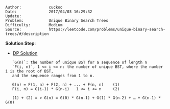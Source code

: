 
    Author:            cuckoo
    Date:              2017/04/03 16:29:32
    Update:            
    Problem:           Unique Binary Search Trees
    Difficulty:        Medium
    Source:            https://leetcode.com/problems/unique-binary-search-trees/#/description

__Solution Step__:
 - [DP Solution](https://discuss.leetcode.com/topic/8398/dp-solution-in-6-lines-with-explanation-f-i-n-g-i-1-g-n-i)
 ```
    `G(n)`: the number of unique BST for a sequence of length n  
    `F(i, n)`, 1 <= i <= n: the number of unique BST, where the number i is the root of BST, 
    and the sequence ranges from 1 to n.

    G(n) = F(1, n) + F(2, n) + ... + F(n, n)    (1)
    F(i, n) = G(i-1) * G(n-i)   1 <= i <= n     (2)

    (1) + (2) = > G(n) = G(0) * G(n-1) + G(1) * G(n-2) + … + G(n-1) * G(0)  
```
